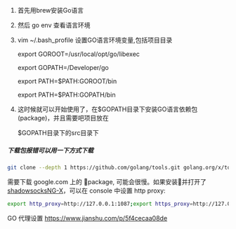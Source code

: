 1. 首先用brew安装Go语言

2. 然后 go env 查看语言环境

3. vim ~/.bash_profile 设置GO语言环境变量,包括项目目录

   export GOROOT=/usr/local/opt/go/libexec

   export GOPATH=/Developer/go

   export PATH=$PATH:​GOROOT/bin

   export PATH=$PATH:​GOPATH/bin

4. 这时候就可以开始使用了，在$GOPATH目录下安装GO语言依赖包(package)，并且需要吧项目放在

   $GOPATH目录下的src目录下

##### 下载包报错可以用一下方式下载

```bash
git clone --depth 1 https://github.com/golang/tools.git golang.org/x/tools
```

需要下载 google.com 上的 package, 可能会很慢。如果安装并打开了 [shadowsocksNG-X](https://github.com/shadowsocks/ShadowsocksX-NG)，可以在 console 中设置 http proxy:

```bash
export http_proxy=http://127.0.0.1:1087;export https_proxy=http://127.0.0.1:1087;
```

GO 代理设置 https://www.jianshu.com/p/5f4cecaa08de